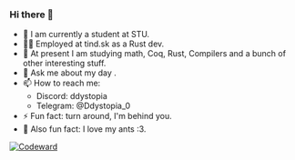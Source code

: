 ### Hi there 👋

- 🔭 I am currently a student at STU.
- 👩‍🏭 Employed at tind.sk as a Rust dev.
- 🌱 At present I am studying math, Coq, Rust, Compilers and a bunch of other interesting stuff.
- 💬 Ask me about my day <!-- ~~please~~ -->.
- 📫 How to reach me:
  - Discord: ddystopia
  - Telegram: @Ddystopia_0
- ⚡ Fun fact: turn around, I'm behind you.
- 🐜 Also fun fact: I love my ants :3.

<!--
[![wtlgo's github stats](https://github-readme-stats.vercel.app/api?username=Ddystopia&count_private=true&show_icons=true&theme=dracula)](https://github.com/anuraghazra/github-readme-stats)-->

[![Codeward](https://www.codewars.com/users/Ddystopia/badges/large)](https://www.codewars.com/users/Ddystopia)
<!--
[![Anurag's github stats](https://github-readme-stats.vercel.app/api?theme=cobalt&username=Ddystopia&count_private=truei&show_icons=false)](https://github.com/anuraghazra/github-readme-stats)
-->
<!--
[![Top Langs](https://github-readme-stats.vercel.app/api/top-langs/?username=anuraghazra)](https://github.com/anuraghazra/github-readme-stats)
-->
